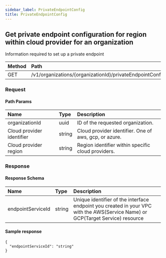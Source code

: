 ```yaml
---
sidebar_label: PrivateEndpointConfig
title: PrivateEndpointConfig
---
```


## Get private endpoint configuration for region within cloud provider for an organization

Information required to set up a private endpoint

| Method | Path |
| :----- | :--- |
| GET | /v1/organizations/{organizationId}/privateEndpointConfig |

### Request

#### Path Params

| Name | Type | Description |
| :--- | :--- | :---------- |
| organizationId | uuid | ID of the requested organization. | 
| Cloud provider identifier | string | Cloud provider identifier. One of aws, gcp, or azure. | 
| Cloud provider region | string | Region identifier within specific cloud providers. | 


### Response

#### Response Schema

| Name | Type | Description |
| :--- | :--- | :---------- |
| endpointServiceId | string | Unique identifier of the interface endpoint you created in your VPC with the AWS(Service Name) or GCP(Target Service) resource | 

#### Sample response

```
{
  "endpointServiceId": "string"
}
```
